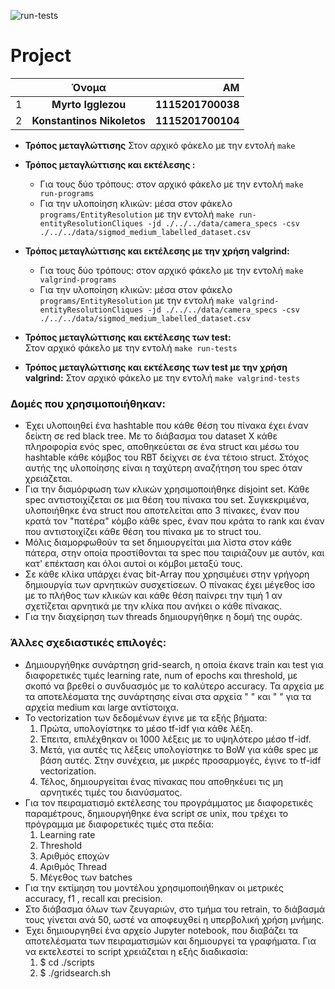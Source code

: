 ![run-tests](../../workflows/run-tests/badge.svg)

# Project

|    |      Όνομα      |  ΑΜ |
|----------|:-------------:|------:|
| 1 |  __Myrto Igglezou__ | __1115201700038__ |
| 2 |   __Konstantinos Nikoletos__   |  __1115201700104__ |


* __Τρόπος μεταγλώττισης__
Στον αρχικό φάκελο με την εντολή ```make```

* __Τρόπος μεταγλώττισης και εκτέλεσης :__ 
    * Για τους δύο τρόπους: στον αρχικό φάκελο με την εντολή ```make run-programs```
    * Για την υλοποίηση κλικών:  μέσα στον φάκελο ```programs/EntityResolution``` με την εντολή ```make run-entityResolutionCliques -jd ./../../data/camera_specs -csv ./../../data/sigmod_medium_labelled_dataset.csv```

* __Τρόπος μεταγλώττισης και εκτέλεσης με την χρήση valgrind:__  
    * Για τους δύο τρόπους: στον αρχικό φάκελο με την εντολή ```make valgrind-programs```
    * Για την υλοποίηση κλικών:  μέσα στον φάκελο ```programs/EntityResolution``` με την εντολή ```make valgrind-entityResolutionCliques -jd ./../../data/camera_specs -csv ./../../data/sigmod_medium_labelled_dataset.csv```

* __Τρόπος μεταγλώττισης και εκτέλεσης των test:__  
Στον αρχικό φάκελο με την εντολή ```make run-tests```

* __Τρόπος μεταγλώττισης και εκτέλεσης των test με την χρήση valgrind:__
Στον αρχικό φάκελο με την εντολή ```make valgrind-tests```



### Δομές που χρησιμοποιήθηκαν:

* Έχει υλοποιηθεί ένα hashtable που κάθε θέση του πίνακα έχει έναν δείκτη σε red black tree. Με το διάβασμα του dataset Χ κάθε πληροφορία ενός spec, αποθηκεύεται 
σε ένα struct και μέσω του hashtable κάθε κόμβος του RBT δείχνει σε ένα τέτοιο struct. Στόχος αυτής της υλοποίησης είναι η ταχύτερη αναζήτηση του spec όταν χρειάζεται.
* Για την διαμόρφωση των κλικών χρησιμοποιήθηκε disjoint set. Κάθε spec αντιστοιχίζεται σε μια θέση του πίνακα του set. Συγκεκριμένα, υλοποιήθηκε ένα struct που αποτελείται απο 3 πίνακες, έναν που κρατά τον "πατέρα" κόμβο κάθε spec, έναν που κράτα το rank και έναν που αντιστοιχίζει κάθε θέση του πίνακα με το struct του.
* Μόλις διαμορφωθούν τα set δημιουργείται μια λίστα στον κάθε πάτερα, στην οποία προστίθονται τα spec που ταιριάζουν με αυτόν, και κατ' επέκταση και όλοι αυτοί οι κόμβοι μεταξύ τους.
* Σε κάθε κλίκα υπάρχει ένας bit-Array που χρησιμέυει στην γρήγορη δημιουργία των αρνητικών συσχετίσεων. Ο πίνακας έχει μέγεθος ίσο με το πλήθος των κλικών και κάθε θέση παίνρει την τιμή 1 αν σχετίζεται αρνητικά με την κλίκα που ανήκει ο κάθε πίνακας.
* Για την διαχείρηση των threads δημιουργήθηκε η δομή της ουράς.

### Άλλες σχεδιαστικές επιλογές:

*  Δημιουργήθηκε συνάρτηση grid-search, η οποία έκανε train και test για διαφορετικές τιμές learning rate, num of epochs και threshold, με σκοπό να βρεθεί ο συνδυασμός με το καλύτερο accuracy. Τα αρχεία με τα αποτελέσματα της συνάρτησης είναι στα αρχεία " " και " " για τα αρχεία medium και large αντίστοιχα.
*  Το vectorization των δεδομένων έγινε με τα εξής βήματα:
    1. Πρώτα,  υπολογίστηκε το μέσο tf-idf για κάθε λέξη.
    2. Έπειτα, επιλέχθηκαν οι 1000 λέξεις με το υψηλότερο μέσο tf-idf.
    3. Μετά, για αυτές τις λέξεις υπολογίστηκε το BoW για κάθε spec με βάση αυτές. Στην συνέχεια, με μικρές προσαρμογές, έγινε το tf-idf vectorization. 
    4. Τέλος, δημιουργείται ένας πίνακας που αποθηκέυει τις μη αρνητικές τιμές του διανύσματος.
*  Για τον πειραματισμό εκτέλεσης του προγράμματος με διαφορετικές παραμέτρους, δημιουργήθηκε ένα script σε unix, που τρέχει το πρόγραμμα με διαφορετικές τιμές στα πεδία:
     1. Learning rate
     2. Threshold
     3. Αριθμός εποχών
     4. Αριθμός Thread
     5. Μέγεθος των batches
*  Για την εκτίμηση του μοντέλου χρησιμοποιήθηκαν οι μετρικές accuracy, f1 , recall και precision.
*  Στο διάβασμα όλων των ζευγαριών, στο τμήμα του retrain, το διάβασμά τους γίνεται ανά 50, ωστέ να αποφευχθεί η υπερβολική χρήση μνήμης.
*  Έχει δημιουργηθεί ένα αρχείο Jupyter notebook, που διαβάζει τα αποτελέσματα των πειραματισμών και δημιουργεί τα γραφήματα. Για να εκτελεστεί το script χρειάζεται η εξής διαδικασία:
   1. $ cd  ./scripts
   2. $ ./gridsearch.sh
     
     

